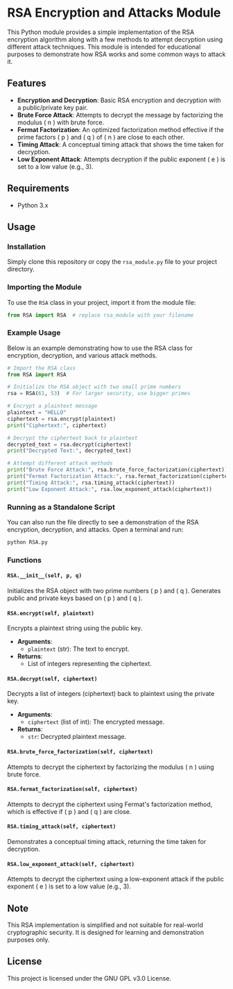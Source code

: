 # RSA Encryption and Attacks Module

This Python module provides a simple implementation of the RSA encryption algorithm along with a few methods to attempt decryption using different attack techniques. This module is intended for educational purposes to demonstrate how RSA works and some common ways to attack it.

## Features
- **Encryption and Decryption**: Basic RSA encryption and decryption with a public/private key pair.
- **Brute Force Attack**: Attempts to decrypt the message by factorizing the modulus \( n \) with brute force.
- **Fermat Factorization**: An optimized factorization method effective if the prime factors \( p \) and \( q \) of \( n \) are close to each other.
- **Timing Attack**: A conceptual timing attack that shows the time taken for decryption.
- **Low Exponent Attack**: Attempts decryption if the public exponent \( e \) is set to a low value (e.g., 3).

## Requirements
- Python 3.x

## Usage

### Installation
Simply clone this repository or copy the `rsa_module.py` file to your project directory.

### Importing the Module

To use the `RSA` class in your project, import it from the module file:

```python
from RSA import RSA  # replace rsa_module with your filename
```

### Example Usage

Below is an example demonstrating how to use the RSA class for encryption, decryption, and various attack methods.

```python
# Import the RSA class
from RSA import RSA

# Initialize the RSA object with two small prime numbers
rsa = RSA(61, 53)  # For larger security, use bigger primes

# Encrypt a plaintext message
plaintext = "HELLO"
ciphertext = rsa.encrypt(plaintext)
print("Ciphertext:", ciphertext)

# Decrypt the ciphertext back to plaintext
decrypted_text = rsa.decrypt(ciphertext)
print("Decrypted Text:", decrypted_text)

# Attempt different attack methods
print("Brute Force Attack:", rsa.brute_force_factorization(ciphertext))
print("Fermat Factorization Attack:", rsa.fermat_factorization(ciphertext))
print("Timing Attack:", rsa.timing_attack(ciphertext))
print("Low Exponent Attack:", rsa.low_exponent_attack(ciphertext))
```

### Running as a Standalone Script

You can also run the file directly to see a demonstration of the RSA encryption, decryption, and attacks. Open a terminal and run:

```bash
python RSA.py
```

### Functions

#### `RSA.__init__(self, p, q)`
Initializes the RSA object with two prime numbers \( p \) and \( q \). Generates public and private keys based on \( p \) and \( q \).

#### `RSA.encrypt(self, plaintext)`
Encrypts a plaintext string using the public key.

- **Arguments**:
  - `plaintext` (str): The text to encrypt.
- **Returns**:
  - List of integers representing the ciphertext.

#### `RSA.decrypt(self, ciphertext)`
Decrypts a list of integers (ciphertext) back to plaintext using the private key.

- **Arguments**:
  - `ciphertext` (list of int): The encrypted message.
- **Returns**:
  - `str`: Decrypted plaintext message.

#### `RSA.brute_force_factorization(self, ciphertext)`
Attempts to decrypt the ciphertext by factorizing the modulus \( n \) using brute force.

#### `RSA.fermat_factorization(self, ciphertext)`
Attempts to decrypt the ciphertext using Fermat's factorization method, which is effective if \( p \) and \( q \) are close.

#### `RSA.timing_attack(self, ciphertext)`
Demonstrates a conceptual timing attack, returning the time taken for decryption.

#### `RSA.low_exponent_attack(self, ciphertext)`
Attempts to decrypt the ciphertext using a low-exponent attack if the public exponent \( e \) is set to a low value (e.g., 3).

## Note
This RSA implementation is simplified and not suitable for real-world cryptographic security. It is designed for learning and demonstration purposes only.

## License
This project is licensed under the GNU GPL v3.0 License.
